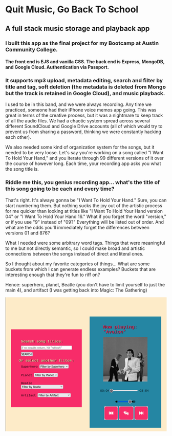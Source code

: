 # Quit Music, Go Back To School

## A full stack music storage and playback app

### I built this app as the final project for my Bootcamp at Austin Community College.
#### The front end is EJS and vanilla CSS. The back end is Express, MongoDB, and Google Cloud. Authentication via Passport.
### It supports mp3 upload, metadata editing, search and filter by title and tag, soft deletion (the metadata is deleted from Mongo but the track is retained in Google Cloud), and music playback.

I used to be in this band, and we were always recording. Any time we practiced, someone had their iPhone voice memos app going. This was great in terms of the creative process, but it was a nightmare to keep track of all the audio files. We had a chaotic system spread across several different SoundCloud and Google Drive accounts (all of which would try to prevent us from sharing a password, thinking we were constantly hacking each other).

We also needed some kind of organization system for the songs, but it needed to be very loose. 
Let's say you're working on a song called "I Want To Hold Your Hand," and you iterate through 99 different versions of it over the course of however long. Each time, your recording app asks you what the song title is.
### Riddle me this, you genius recording app... what's the title of this song going to be each and every time?
That's right. It's always gonna be "I Want To Hold Your Hand." Sure, you can start numbering them. But nothing sucks the joy out of the artistic process for me quicker than looking at titles like "I Want To Hold Your Hand version 04" or "I Want To Hold Your Hand 16." What if you forget the word "version," or if you use "9" instead of "09?" Everything will be listed out of order. And what are the odds you'll immediately forget the differences between versions 01 and 876?

What I needed were some arbitrary word tags. Things that were meaningful to me but not directly semantic, so I could make broad and artistic connections between the songs instead of direct and literal ones. 

So I thought about my favorite categories of things... What are some buckets from which I can generate endless examples? Buckets that are interesting enough that they're fun to riff on? 

Hence: superhero, planet, Beatle (you don't have to limit yourself to just the main 4), and artifact (I was getting back into Magic: The Gathering)





![quit music title screen](../quitMusic-screens/02.png)

<!-- <img src="../quitMusic-screens/01.png" width="50%"> -->